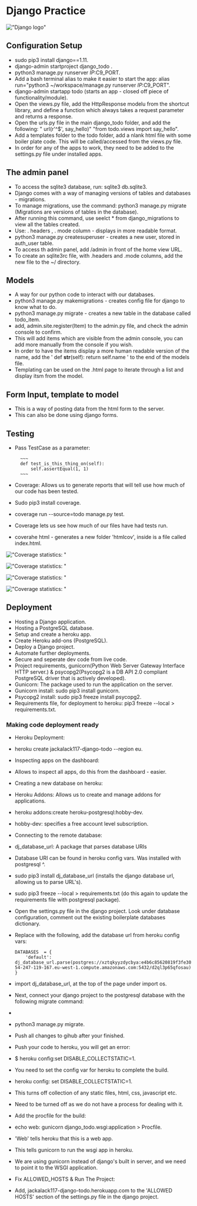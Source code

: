 # Django Practice

!["Django logo"](https://s3-ap-southeast-2.amazonaws.com/django-todo/testing/django-logo-positive.png)

## Configuration Setup

* sudo pip3 install django==1.11.
* django-admin startproject django_todo .
* python3 manage.py runserver $IP:$C9_PORT.
* Add a bash terminal alias to make it easier to start the app: alias run="python3 ~/workspace/manage.py runserver $IP:$C9_PORT".
* django-admin startapp todo (starts an app - closed off piece of functionality/module).
* Open the views.py file, add the HttpResponse modelu from the shortcut library, and define a function which always takes a request parameter and returns a response. 
* Open the urls.py file in the main django_todo folder, and add the following: " url(r'^$', say_hello)" "from todo.views import say_hello".
* Add a templates folder to the todo folder, add a nlank html file with some boiler plate code. This will be called/accessed from the views.py file. 
* In order for any of the apps to work, they need to be added to the settings.py file under installed apps. 

## The admin panel

* To access the sqlite3 database, run: sqlite3 db.sqlite3.
* Django comes with a way of managing versions of tables and databases - migrations. 
* To manage migrations, use the command: python3 manage.py migrate (Migrations are versions of tables in the database).
* After running this command, use seelct * from django_migrations to view all the tables created. 
* Use: . headers , . mode column - displays in more readable format. 
* python3 manage.py createsuperuser - creates a new user, stored in auth_user table. 
* To access th admin panel, add /admin in front of the home view URL. 
* To create an sqlite3rc file, with .headers and .mode columns, add the new file to the ~/ directory. 

## Models

* A way for our python code to interact with our databases. 
* python3 manage.py makemigrations - creates config file for django to know what to do. 
* python3 manage.py migrate - creates a new table in the database called todo_item. 
* add, admin.site.register(Item) to the admin.py file, and check the admin console to confirm. 
* This will add items which are visible from the admin console, you can add more manually from the console if you wish. 
* In order to have the items display a more human readable version of the name, add the ' def __str__(self): return self.name ' to the end of the models file. 
* Templating can be used on the .html page to iterate through a list and display itsm from the model. 

## Form Input, template to model

* This is a way of posting data from the html form to the server. 
* This can also be done using django forms.

## Testing

* Pass TestCase as a parameter: 

        ~~~ 
        def test_is_this_thing_on(self):
            self.assertEqual(1, 1) 
        ~~~

* Coverage: Allows us to generate reports that will tell use how much of our code has been tested. 
* Sudo pip3 install coverage. 
* coverage run --source=todo manage.py test.
* Coverage lets us see how much of our files have had tests run. 
* coverahe html -  generates a new folder 'htmlcov', inside is a file called index.html. 

!["Coverage statistics: "](https://s3-ap-southeast-2.amazonaws.com/django-todo/testing/coverage_report.PNG)

!["Coverage statistics: "](https://s3-ap-southeast-2.amazonaws.com/django-todo/testing/test_forms.PNG)

!["Coverage statistics: "](https://s3-ap-southeast-2.amazonaws.com/django-todo/testing/test_models.PNG)

!["Coverage statistics: "](https://s3-ap-southeast-2.amazonaws.com/django-todo/testing/test_views.PNG)

## Deployment

* Hosting a Django application.
* Hosting a PostgreSQL database.
* Setup and create a heroku app.
* Create Heroku add-ons (PostgreSQL).
* Deploy a Django project.
* Automate further deployments.
* Secure and seperate dev code from live code.
* Project requirements, gunicorn(Python Web Server Gateway Interface HTTP server.) & psycopg2(Psycopg2 is a DB API 2.0 compliant PostgreSQL driver that is actively developed).
* Gunicorn: The package used to run the application on the server. 
* Gunicorn install: sudo pip3 install gunicorn.
* Psycopg2 install: sudo pip3 freeze install psycopg2.
* Requirements file, for deployment to heroku: pip3 freeze --local > requirements.txt.

### Making code deployment ready

* Heroku Deployment:

* heroku create jackalack117-django-todo --region eu.
* Inspecting apps on the dashboard:
* Allows to inspect all apps, do this from the dashboard - easier.

* Creating a new database on heroku:

* Heroku Addons: Allows us to create and manage addons for applications.
* heroku addons:create heroku-postgresql:hobby-dev.
* hobby-dev: specifies a free account level subscription. 

* Connecting to the remote database:

* dj_database_url: A package that parses database URIs
* Database URI can be found in heroku config vars. Was installed with postgresql ^.
* sudo pip3 install dj_database_url (installs the django database url, allowing us to parse URL's).
* sudo pip3 freeze --local > requirements.txt (do this again to update the requirements file with postgresql package).
* Open the settings.py file in the django project. Look under database configuration, comment out the existing boilerplate databases dictionary.
* Replace with the following, add the database url from heroku config vars:

    ~~~
    DATABASES  = {
        'default': dj_database_url.parse(postgres://xztqkyyzdycbya:e4b6c85620819f3fe303c37eb3ec61f561e7ce46fdc4aad99d0e18b064bd7b90@ec2-54-247-119-167.eu-west-1.compute.amazonaws.com:5432/d2ql3p65qfosau)
    }
    ~~~
    
* import dj_database_url, at the top of the page under import os.

* Next, connect your django project to the postgresql database with the following migrate command:
* 
* python3 manage.py migrate.
* Push all changes to gihub after your finished. 

* Push your code to heroku, you will get an error:

* $ heroku config:set DISABLE_COLLECTSTATIC=1.
* You need to set the config var for heroku to complete the build. 
* heroku config: set DISABLE_COLLECTSTATIC=1.
* This turns off collection of any static files, html, css, javascript etc. 
* Need to be turned off as we do not have a process for dealing with it. 

* Add the procfile for the build:

* echo web: gunicorn django_todo.wsgi:application > Procfile.
* 'Web' tells heroku that this is a web app.
* This tells gunicorn to run the wsgi app in heroku. 
* We are using gunicorn instead of django's built in server, and we need to point it to the WSGI application. 

* Fix ALLOWED_HOSTS & Run The Project:

* Add, jackalack117-django-todo.herokuapp.com to the 'ALLOWED HOSTS' section of the settings.py file in the django project. 
